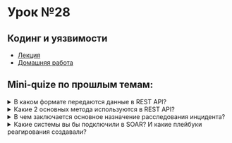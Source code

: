 # Урок №28
## Кодинг и уязвимости


* [Лекция](28_Coding.pdf)
* [Домашняя работа](HW28.md)

## Mini-quize по прошлым темам:

<details>
  <summary>В каком формате передаются данные в REST API?</summary>
<br>

В REST API данные обычно передаются в формате **JSON (JavaScript Object Notation)** или **XML (Extensible Markup Language)**. JSON более популярен благодаря своей простоте, компактности и удобству для работы с языками программирования.

*Пример JSON:*

```
{
  "user": "Иван",
  "age": 30
}
```

*Пример XML:*

```
<user>
  <name>Иван</name>
  <age>30</age>
</user>
```

---

</details>

<details>
  <summary>Какие 2 основных метода используются в REST API?</summary>
<br>

Два основных метода, которые используются в REST API:  
1. **GET** — для получения данных с сервера.  
   *Пример:* получение списка пользователей.  
   GET /users
   
2. **POST** — для отправки данных на сервер (например, создания новых записей).  
   *Пример:* создание нового пользователя.  

```
   POST /users
   Content-Type: application/json
   {
     "name": "Иван",
     "age": 30
   }
```

Другие методы, такие как **PUT**, **DELETE**, **PATCH**, также используются, но реже.

---

</details>

<details>
  <summary>В чем заключается основное назначение расследования инцидента?</summary>
<br>

Основное назначение расследования инцидента — это:
1. **Выяснение причины инцидента**: Что именно произошло и как это повлияло на систему.  
2. **Локализация последствий**: Минимизация ущерба и предотвращение дальнейшего распространения проблемы.  
3. **Разработка рекомендаций**: Чтобы в будущем предотвратить подобные инциденты.  

*Пример:* Если система была атакована, расследование может выявить, каким образом злоумышленник получил доступ (например, через уязвимость) и какие данные были скомпрометированы.

---

</details>

<details>
  <summary>Какие системы вы бы подключили в SOAR? И какие плейбуки реагирования создавали?</summary>
<br>

В SOAR (Security Orchestration, Automation, and Response) можно подключить следующие системы:  
- **SIEM** (например, Splunk, ELK, QRadar): для сбора логов и аналитики.  
- **Антивирусы и EDR** (например, CrowdStrike, Symantec): для мониторинга конечных точек.  
- **Системы управления уязвимостями** (например, Nessus, Qualys): для устранения слабых мест.  
- **Почтовые системы** (например, Microsoft Exchange): для анализа фишинговых писем.  

**Плейбуки реагирования:**
1. **Реагирование на фишинг:** Автоматический анализ подозрительных писем, блокировка URL, уведомление пользователя.  
2. **Обнаружение вредоносного ПО:** Изоляция заражённого устройства, сбор артефактов, передача инцидента в расследование.  
3. **Обнаружение ан

## Mini-quize по новой теме:

<details>
  <summary>В чем могут заключаться проблемы при использовании интерпретируемых ЯП?</summary>
<br>

Проблемы при использовании интерпретируемых языков программирования (ЯП) могут включать:  
1. **Снижение производительности**: Код интерпретируется строка за строкой во время выполнения, что делает его медленнее, чем компилируемые языки.  
2. **Зависимость от интерпретатора**: Программы требуют установленного интерпретатора для выполнения, что может быть проблемой на некоторых системах.  
3. **Безопасность**: Код интерпретируемых языков легче анализировать и эксплуатировать, поскольку он не превращается в бинарный формат.  

*Пример:* Скрипт на Python может работать медленно в вычислительно интенсивных задачах по сравнению с аналогом на C++.

---

</details>

<details>
  <summary>К чему может привести отсутствие обработчиков ошибок?</summary>
<br>

Отсутствие обработчиков ошибок может привести к:  
1. **Краху программы**: Ошибка в процессе выполнения (например, деление на ноль) может завершить работу всей программы.  
2. **Потере данных**: Без корректной обработки исключений данные могут быть повреждены или утрачены.  
3. **Уязвимостям в безопасности**: Необработанные ошибки могут раскрыть структуру программы (например, через сообщения об ошибках) или стать точкой для атак.  

*Пример:* Если приложение не обрабатывает ошибки подключения к базе данных, это может привести к потере доступа ко всем функциям, зависящим от базы.

---

</details>

<details>
  <summary>В чем заключается основная проблема при отсутствии валидации введенных данных?</summary>
<br>

Основная проблема заключается в том, что отсутствие валидации введенных данных открывает приложение для различных атак, таких как SQL-инъекции, XSS (межсайтовый скриптинг) и другие.  
1. **Непредсказуемое поведение программы**: Некорректные данные могут вызывать сбои или крах.  
2. **Уязвимости безопасности**: Злоумышленники могут ввести вредоносный код или получить доступ к данным.  
3. **Снижение качества данных**: Некачественные или некорректные данные в системе могут привести к ошибочным результатам.  

*Пример:* Если форма регистрации не проверяет длину введённого имени пользователя, злоумышленник может ввести чрезмерно длинный текст, что вызовет переполнение памяти.

---

</details>

<details>
  <summary>В чем отличие между переполнением буфера и инъекцией в код?</summary>
<br>

**Переполнение буфера**: Это уязвимость, при которой данные превышают размер выделенной памяти (буфера), что позволяет злоумышленнику перезаписать соседние участки памяти.  
- Используется для выполнения произвольного кода или краха программы.  
- *Пример:* Ввод слишком длинной строки в поле, не ограниченном по длине.  

**Инъекция в код**: Это атака, при которой злоумышленник вводит вредоносный код в программу, чтобы она его выполнила.  
- Часто происходит из-за недостаточной проверки входных данных.  
- *Пример:* SQL-инъекция, где вместо имени пользователя вводится запрос, получающий доступ ко всей базе данных.  

**Главное отличие**: Переполнение буфера связано с работой с памятью, а инъекция в код — с выполнением непроверенных данных.

---

</details>


## План занятия

<details>
  <summary>1. Рассмотрим возможные варианты атак на приложения</summary>
<br>

В рамках этого раздела изучим, какие угрозы могут затрагивать веб-приложения, мобильные приложения и программы для ПК. Основные виды атак включают:  

1. **SQL-инъекции**: Внедрение вредоносного SQL-кода для получения доступа к данным или управления ими.  
   *Пример:* Злоумышленник вводит `'; DROP TABLE users; --` в поле ввода, что приводит к удалению таблицы.  

2. **XSS (межсайтовый скриптинг)**: Внедрение вредоносного скрипта, который выполняется в браузере пользователя.  
   *Пример:* Ввод `<script>alert('Хак!')</script>` в комментарии на сайте.  

3. **Brute Force**: Перебор паролей или других данных для несанкционированного доступа.  
   *Пример:* Использование программ для автоматического подбора пароля к аккаунту.  

4. **DDoS-атаки**: Перегрузка сервера большим количеством запросов, что делает его недоступным для пользователей.  

5. **Атаки с использованием уязвимостей в API**: Неправильное управление токенами или слабая аутентификация может позволить злоумышленнику получить доступ к данным.  

---

</details>

<details>
  <summary>2. Рассмотрим на примере атаки на приложения, которые возможно произвести из-за ошибок в программировании</summary>
<br>

Ошибки в программировании часто становятся причиной успешных атак. Рассмотрим два примера:  

1. **SQL-инъекции из-за отсутствия валидации данных**:  
   *Ситуация:* Приложение не фильтрует пользовательский ввод перед выполнением SQL-запросов.  
   *Атака:* Злоумышленник вводит вредоносный SQL-код в поле ввода, получая доступ к базе данных или изменяя её.  
   *Решение:* Использовать параметризованные запросы и ORM (Object-Relational Mapping).  

2. **Переполнение буфера в низкоуровневых приложениях**:  
   *Ситуация:* Программа на C++ принимает строку от пользователя без проверки длины.  
   *Атака:* Злоумышленник вводит длинную строку, что приводит к записи данных за пределами буфера и возможности выполнения своего кода.  
   *Решение:* Проверка длины данных и использование защищённых функций, таких как strncpy.  

---

</details>

<details>
  <summary>3. Рассмотрим особенности низкоуровневых ЯП</summary>
<br>

Низкоуровневые языки программирования (например, C, Assembly) обеспечивают разработчику прямой доступ к памяти и аппаратным ресурсам, но также требуют повышенного внимания к безопасности.  

Особенности:  
1. **Работа с указателями**: Возможность напрямую управлять памятью.  
   *Риск:* Неправильное использование указателей может привести к утечкам памяти, переполнению буфера или доступу к чужим данным.  

2. **Отсутствие автоматической сборки мусора**: Разработчик сам управляет выделением и освобождением памяти.  
   *Риск:* Утечка памяти из-за забывчивости или двойного освобождения.  

3. **Отсутствие встроенной защиты от ошибок**: Например, переполнение буфера не контролируется системой.  
   *Решение:* Использование безопасных библиотек и инструментов для анализа кода.  

*Пример:* Неправильная работа с массивами:  

```
int arr[5];  
arr[10] = 42; // Переполнение массива  
```

---

</details>

<details>
  <summary>4. Рассмотрим алгоритмы хэширования</summary>
<br>

Алгоритмы хэширования используются для преобразования данных в уникальную фиксированную строку (хэш). Их главные задачи: проверка целостности данных и безопасное хранение паролей.  

1. **MD5**: Устаревший алгоритм, так как уже доказана возможность коллизий (одинаковых хэшей для разных данных).  
   *Пример:* Хэш строки `password`: `5f4dcc3b5aa765d61d8327deb882cf99`.  

2. **SHA-1**: Более безопасный, но также устаревший из-за возможностей коллизий.  

3. **SHA-256**: Современный и популярный алгоритм, используется в криптографии и блокчейне.  
   *Пример:* Хэш строки `password`: `5e884898da28047151d0e56f8dc6292773603d0d6aabbdd0f414b9eac64d3de`.  

4. **bcrypt**: Алгоритм для хэширования паролей с защитой от атак перебором (brute force), так как он включает адаптивный фактор сложности.  

---

</details>

<details>
  <summary>5. Так же изучим остальные виды ошибок при программировании</summary>
<br>

К распространённым видам ошибок относятся:  

1. **Ошибки логики**: Программа выполняет не то, что ожидалось.  
   *Пример:* Неправильное условие if (a = b) вместо if (a == b).  

2. **Синтаксические ошибки**: Ошибки в написании кода, которые мешают его компиляции.  
   *Пример:* Пропущена точка с запятой в C++.  

3. **Ошибки времени выполнения**: Например, деление на ноль или обращение к несуществующему индексу массива.  

4. **Ошибки управления памятью**: Утечки памяти, использование освобождённой памяти и др.  

5. **Неправильное взаимодействие с API**: Ошибки при использовании внешних библиотек и сервисов.  

---

</details>

<details>
  <summary>6. Разберемся с процессом внедрения шеллкодов и библиотек</summary>
<br>

Шеллкоды — это фрагменты машинного кода, которые используются для выполнения определённых команд или открытия обратного соединения (shell).  

**Этапы внедрения шеллкода:**  
1. **Обнаружение уязвимости**: Например, переполнение буфера.  
2. **Создание шеллкода**: Генерация вредоносного кода, выполняющего нужное действие (например, получение доступа).  
3. **Эксплуатация уязвимости**: Загрузка и выполнение шеллкода в целевой системе.  

*Пример шеллкода для Linux:*  

```
xor eax, eax  
mov al, 1  
int 0x80  
```

**Инъекция библиотек:**  
1. Используется для выполнения кода, не принадлежащего исходному приложению (например, DLL injection в Windows).  
2. Часто применяется в целях тестирования или эксплуатации.  

*Решение:* Использование современных методов защиты (ASLR, DEP) и регулярный аудит кода.  

---

</details>

